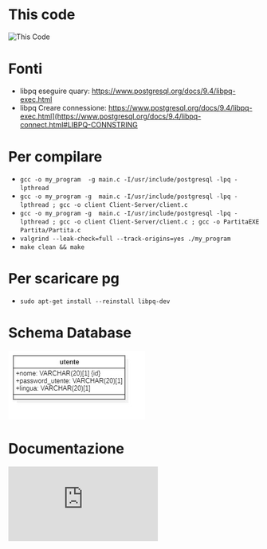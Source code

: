 # This code 
![This Code](https://i.pinimg.com/originals/98/fd/c7/98fdc7205a7209d34d95cdd5bce345c5.gif)

# Fonti
- libpq eseguire quary: https://www.postgresql.org/docs/9.4/libpq-exec.html
- libpq Creare connessione: https://www.postgresql.org/docs/9.4/libpq-exec.html](https://www.postgresql.org/docs/9.4/libpq-connect.html#LIBPQ-CONNSTRING


# Per compilare

- `gcc -o my_program  -g main.c -I/usr/include/postgresql -lpq -lpthread`
- `gcc -o my_program -g  main.c -I/usr/include/postgresql -lpq -lpthread ; gcc -o client Client-Server/client.c`
- `gcc -o my_program -g  main.c -I/usr/include/postgresql -lpq -lpthread ; gcc -o client Client-Server/client.c ; gcc -o PartitaEXE Partita/Partita.c`
- `valgrind --leak-check=full --track-origins=yes ./my_program`
- `make clean && make`

# Per scaricare pg
- `sudo apt-get install --reinstall libpq-dev`

# Schema Database
![Schema Concettuale Database](https://github.com/FlorindoDev/TelefonoSenzaFili/blob/master/Database%20LSO.jpg)

# Documentazione
![Documentazione TelefonoSenzaFili](https://github.com/FlorindoDev/TelefonoSenzaFili/blob/master/Doc%20LSO.pdf)


